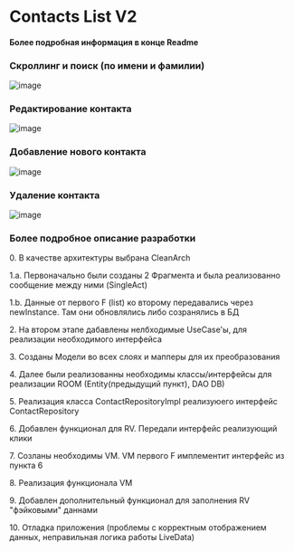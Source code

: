 <h1>Contacts List V2</h1>
<h4>Более подробная информация в конце Readme</h4>
<h3>Скроллинг и поиск (по имени и фамилии)</h3>

![image](https://user-images.githubusercontent.com/85056996/164332025-373c3331-0e93-4301-949e-1101facd8ffe.png)

<h3>Редактирование контакта</h3>
  
![image](https://user-images.githubusercontent.com/85056996/164333158-9d226093-b65a-4a84-a1e4-1548c2404071.png)

<h3>Добавление нового контакта</h3>

![image](https://user-images.githubusercontent.com/85056996/164333804-465ce830-7f27-44c0-b461-cdc960cebb8b.png)

<h3>Удаление контакта</h3>

![image](https://user-images.githubusercontent.com/85056996/164334214-d9f2960b-73ea-43a5-855d-9701c3036eb7.png)

<h3>Более подробное описание разработки</h3>
<p>0. В качестве архитектуры выбрана CleanArch</p>
<p>1.a. Первоначально были созданы 2 Фрагмента и была реализованно сообщение между ними (SingleAct)</p>
<p>1.b. Данные от первого F (list) ко второму передавались через newInstance. Там они обновлялись либо созранялись в БД</p>
<p>2. На втором этапе дабавлены нелбходимые UseCase'ы, для реализации необходимого интерфейса</p> 
<p>3. Созданы Модели во всех слоях и мапперы для их преобразования</p>
<p>4. Далее были реализованны необходимы классы/интерфейсы для реализации ROOM (Entity(предыдущий пункт), DAO DB)</p>
<p>5. Реализация класса ContactRepositoryImpl реализуюего интерфейс ContactRepository</p>
<p>6. Добавлен функционал для RV. Передали интерфейс реализующий клики</p>
<p>7. Созланы необходимы VM. VM первого F имплементит интерфейс из пункта 6</p>
<p>8. Реализация функционала VM</p>
<p>9. Добавлен дополнительный функционал для заполнения RV "фэйковыми" даннами</p>
<p>10. Отладка приложения (проблемы с корректным отображением данных, неправильная логика работы LiveData)</p>
